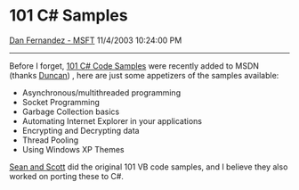 <div id="page">

# 101 C\# Samples

[Dan Fernandez -
MSFT](https://social.msdn.microsoft.com/profile/Dan%20Fernandez%20-%20MSFT)
11/4/2003 10:24:00 PM

-----

<div id="content">

Before I forget, [101 C\# Code
Samples](http://download.microsoft.com/download/6/4/7/6474467e-b2b7-40ea-a478-1d3296e78adf/CSharp.msi)
were recently added to MSDN  (thanks
[Duncan](http://weblogs.asp.net/duncanma/)) , here are just some
appetizers of the samples available:

  - Asynchronous/multithreaded programming
  - Socket Programming
  - Garbage Collection basics
  - Automating Internet Explorer in your applications
  - Encrypting and Decrypting data
  - Thread Pooling
  - Using Windows XP Themes

[Sean and Scott](http://radio.weblogs.com/0117167/) did the original 101
VB code samples, and I believe they also worked on porting these to C\#.

</div>

</div>
